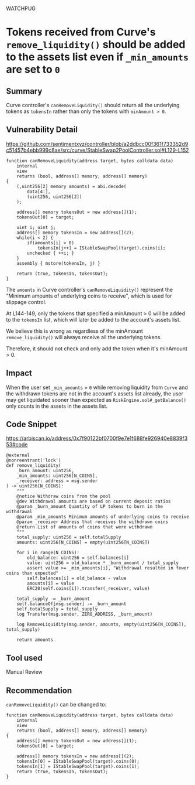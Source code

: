 WATCHPUG
# Tokens received from Curve's `remove_liquidity()` should be added to the assets list even if `_min_amounts` are set to `0`

## Summary

Curve controller's `canRemoveLiquidity()` should return all the underlying tokens as `tokensIn` rather than only the tokens with `minAmount > 0`.

## Vulnerability Detail

https://github.com/sentimentxyz/controller/blob/a2ddbcc00f361f733352d9c51457b4ebb999c8ae/src/curve/StableSwap2PoolController.sol#L129-L152

```solidity
function canRemoveLiquidity(address target, bytes calldata data)
    internal
    view
    returns (bool, address[] memory, address[] memory)
{
    (,uint256[2] memory amounts) = abi.decode(
        data[4:],
        (uint256, uint256[2])
    );

    address[] memory tokensOut = new address[](1);
    tokensOut[0] = target;

    uint i; uint j;
    address[] memory tokensIn = new address[](2);
    while(i < 2) {
        if(amounts[i] > 0)
            tokensIn[j++] = IStableSwapPool(target).coins(i);
        unchecked { ++i; }
    }
    assembly { mstore(tokensIn, j) }

    return (true, tokensIn, tokensOut);
}
```

The `amounts` in Curve controller's `canRemoveLiquidity()` represent the "Minimum amounts of underlying coins to receive", which is used for slippage control.

At L144-149, only the tokens that specified a minAmount > 0 will be added to the `tokensIn` list, which will later be added to the account's assets list.

We believe this is wrong as regardless of the minAmount `remove_liquidity()` will always receive all the underlying tokens.

Therefore, it should not check and only add the token when it's minAmount > 0.

## Impact

When the user set `_min_amounts` = `0` while removing liquidity from `Curve` and the withdrawn tokens are not in the account's assets list already, the user may get liquidated sooner than expected as `RiskEngine.sol#_getBalance()` only counts in the assets in the assets list.

## Code Snippet

https://arbiscan.io/address/0x7f90122bf0700f9e7e1f688fe926940e8839f353#code

```vyper
@external
@nonreentrant('lock')
def remove_liquidity(
    _burn_amount: uint256,
    _min_amounts: uint256[N_COINS],
    _receiver: address = msg.sender
) -> uint256[N_COINS]:
    """
    @notice Withdraw coins from the pool
    @dev Withdrawal amounts are based on current deposit ratios
    @param _burn_amount Quantity of LP tokens to burn in the withdrawal
    @param _min_amounts Minimum amounts of underlying coins to receive
    @param _receiver Address that receives the withdrawn coins
    @return List of amounts of coins that were withdrawn
    """
    total_supply: uint256 = self.totalSupply
    amounts: uint256[N_COINS] = empty(uint256[N_COINS])

    for i in range(N_COINS):
        old_balance: uint256 = self.balances[i]
        value: uint256 = old_balance * _burn_amount / total_supply
        assert value >= _min_amounts[i], "Withdrawal resulted in fewer coins than expected"
        self.balances[i] = old_balance - value
        amounts[i] = value
        ERC20(self.coins[i]).transfer(_receiver, value)

    total_supply -= _burn_amount
    self.balanceOf[msg.sender] -= _burn_amount
    self.totalSupply = total_supply
    log Transfer(msg.sender, ZERO_ADDRESS, _burn_amount)

    log RemoveLiquidity(msg.sender, amounts, empty(uint256[N_COINS]), total_supply)

    return amounts
```

## Tool used

Manual Review

## Recommendation

`canRemoveLiquidity()` can be changed to:

```solidity
function canRemoveLiquidity(address target, bytes calldata data)
    internal
    view
    returns (bool, address[] memory, address[] memory)
{
    address[] memory tokensOut = new address[](1);
    tokensOut[0] = target;

    address[] memory tokensIn = new address[](2);
    tokensIn[0] = IStableSwapPool(target).coins(0);
    tokensIn[1] = IStableSwapPool(target).coins(1);
    return (true, tokensIn, tokensOut);
}
```